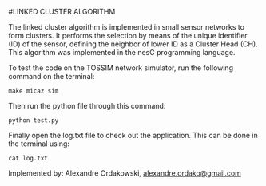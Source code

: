 #LINKED CLUSTER ALGORITHM

The linked cluster algorithm is implemented in small sensor networks to form clusters. It performs the selection by means of the unique identifier (ID) of the sensor, defining the neighbor of lower ID as a Cluster Head (CH).
This algorithm was implemented in the nesC programming language.

To test the code on the TOSSIM network simulator, run the following command on the terminal:

    make micaz sim

Then run the python file through this command:

    python test.py

Finally open the log.txt file to check out the application. This can be done in the terminal using:

    cat log.txt

Implemented by: Alexandre Ordakowski, alexandre.ordako@gmail.com

